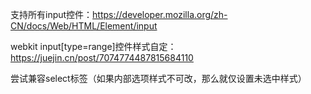 支持所有input控件：https://developer.mozilla.org/zh-CN/docs/Web/HTML/Element/input

webkit input[type=range]控件样式自定：https://juejin.cn/post/7074774487815684110

尝试兼容select标签（如果内部选项样式不可改，那么就仅设置未选中样式）